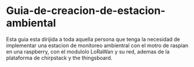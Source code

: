 # Guia-de-creacion-de-estacion-ambiental
Esta guia esta dirijida a toda aquella persona que tenga la necesidad de implementar una estacion de monitoreo ambientral con el motro de raspian en una raspberry, con el modulolo LoRaWan y su red, ademas de la plataforma de chirpstack y the thingsboard.
